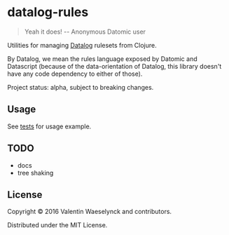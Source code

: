 # datalog-rules

> Yeah it does!
> -- Anonymous Datomic user

Utilities for managing [Datalog](http://docs.datomic.com/query.html) rulesets from Clojure.

By Datalog, we mean the rules language exposed by Datomic and Datascript 
 (because of the data-orientation of Datalog, this library doesn't have any code dependency to either of those).

Project status: alpha, subject to breaking changes.

## Usage

See [tests](test/datalog_rules/test/api.clj) for usage example.

## TODO

* docs
* tree shaking

## License

Copyright © 2016 Valentin Waeselynck and contributors.

Distributed under the MIT License.
